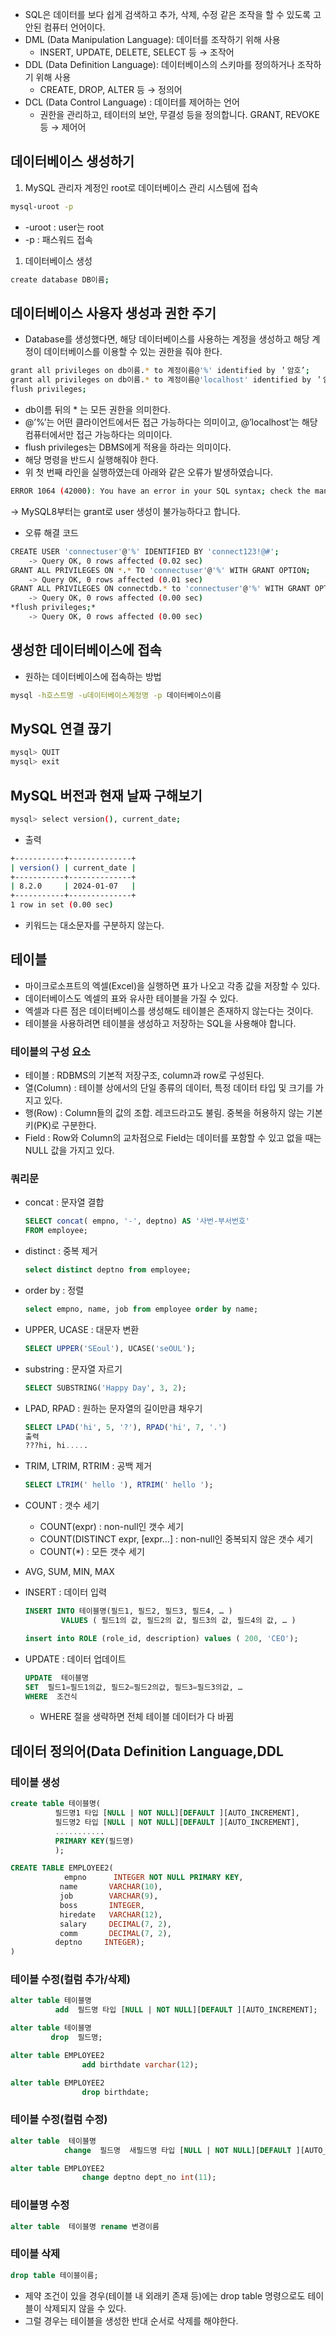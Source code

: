 - SQL은 데이터를 보다 쉽게 검색하고 추가, 삭제, 수정 같은 조작을 할 수 있도록 고안된 컴퓨터 언어이다.
- DML (Data Manipulation Language): 데이터를 조작하기 위해 사용
    - INSERT, UPDATE, DELETE, SELECT 등 → 조작어
- DDL (Data Definition Language): 데이터베이스의 스키마를 정의하거나 조작하기 위해 사용
    - CREATE, DROP, ALTER 등 → 정의어
- DCL (Data Control Language) : 데이터를 제어하는 언어
    - 권한을 관리하고, 테이터의 보안, 무결성 등을 정의합니다. GRANT, REVOKE 등 → 제어어

## 데이터베이스 생성하기

1. MySQL 관리자 계정인 root로 데이터베이스 관리 시스템에 접속

```bash
mysql-uroot -p 
```

- -uroot : user는 root
- -p : 패스워드 접속
1. 데이터베이스 생성

```bash
create database DB이름;
```

## 데이터베이스 사용자 생성과 권한 주기

- Database를 생성했다면, 해당 데이터베이스를 사용하는 계정을 생성하고 해당 계정이 데이터베이스를 이용할 수 있는 권한을 줘야 한다.

```bash
grant all privileges on db이름.* to 계정이름@'%' identified by ＇암호’;
grant all privileges on db이름.* to 계정이름@'localhost' identified by ＇암호’;
flush privileges;
```

- db이름 뒤의 * 는 모든 권한을 의미한다.
- @’%’는 어떤 클라이언트에서든 접근 가능하다는 의미이고, @’localhost’는 해당 컴퓨터에서만 접근 가능하다는 의미이다.
- flush privileges는 DBMS에게 적용을 하라는 의미이다.
- 해당 명령을 반드시 실행해줘야 한다.
- 위 첫 번째 라인을 실행하였는데 아래와 같은 오류가 발생하였습니다.

```bash
ERROR 1064 (42000): You have an error in your SQL syntax; check the manual that corresponds to your MySQL server version for the right syntax to use near 'identified by 'connect123!@#'' at line 1
```

→ MySQL8부터는 grant로 user 생성이 불가능하다고 합니다.

- 오류 해결 코드

```bash
CREATE USER 'connectuser'@'%' IDENTIFIED BY 'connect123!@#';
	-> Query OK, 0 rows affected (0.02 sec)
GRANT ALL PRIVILEGES ON *.* TO 'connectuser'@'%' WITH GRANT OPTION;
	-> Query OK, 0 rows affected (0.01 sec)
GRANT ALL PRIVILEGES ON connectdb.* to 'connectuser'@'%' WITH GRANT OPTION;
	-> Query OK, 0 rows affected (0.00 sec)
*flush privileges;*
	-> Query OK, 0 rows affected (0.00 sec)
```

## 생성한 데이터베이스에 접속

- 원하는 데이터베이스에 접속하는 방법

```bash
mysql -h호스트명 -u데이터베이스계정명 -p 데이터베이스이름
```

## MySQL 연결 끊기

```bash
mysql> QUIT
mysql> exit
```

## MySQL 버전과 현재 날짜 구해보기

```bash
mysql> select version(), current_date;
```

- 출력

```bash
+-----------+--------------+
| version() | current_date |
+-----------+--------------+
| 8.2.0     | 2024-01-07   |
+-----------+--------------+
1 row in set (0.00 sec)
```

- 키워드는 대소문자를 구분하지 않는다.

## 테이블

- 마이크로소프트의 엑셀(Excel)을 실행하면 표가 나오고 각종 값을 저장할 수 있다.
- 데이터베이스도 엑셀의 표와 유사한 테이블을 가질 수 있다.
- 엑셀과 다른 점은 데이터베이스를 생성해도 테이블은 존재하지 않는다는 것이다.
- 테이블을 사용하려면 테이블을 생성하고 저장하는 SQL을 사용해야 합니다.

### 테이블의 구성 요소

- 테이블 : RDBMS의 기본적 저장구조, column과 row로 구성된다.
- 열(Column) : 테이블 상에서의 단일 종류의 데이터, 특정 데이터 타입 및 크기를 가지고 있다.
- 행(Row) : Column들의 값의 조합. 레코드라고도 불림. 중복을 허용하지 않는 기본키(PK)로 구분한다.
- Field : Row와 Column의 교차점으로 Field는 데이터를 포함할 수 있고 없을 때는 NULL 값을 가지고 있다.

### 쿼리문

- concat : 문자열 결합
    
    ```sql
    SELECT concat( empno, '-', deptno) AS '사번-부서번호' 
    FROM employee;
    ```
    
- distinct : 중복 제거
    
    ```sql
    select distinct deptno from employee;
    ```
    
- order by : 정렬
    
    ```sql
    select empno, name, job from employee order by name;
    ```
    
- UPPER, UCASE : 대문자 변환
    
    ```sql
    SELECT UPPER('SEoul'), UCASE('seOUL');
    ```
    
- substring : 문자열 자르기
    
    ```sql
    SELECT SUBSTRING('Happy Day', 3, 2);
    ```
    
- LPAD, RPAD : 원하는 문자열의 길이만큼 채우기
    
    ```sql
    SELECT LPAD('hi', 5, '?'), RPAD('hi', 7, '.')
    출력
    ???hi, hi.....
    ```
    
- TRIM, LTRIM, RTRIM : 공백 제거
    
    ```sql
    SELECT LTRIM(' hello '), RTRIM(' hello ');
    ```
    
- COUNT : 갯수 세기
    - COUNT(expr) : non-null인 갯수 세기
    - COUNT(DISTINCT expr, [expr…] : non-null인 중복되지 않은 갯수 세기
    - COUNT(*) : 모든 갯수 세기
- AVG, SUM, MIN, MAX
- INSERT : 데이터 입력
    
    ```sql
    INSERT INTO 테이블명(필드1, 필드2, 필드3, 필드4, … ) 
            VALUES ( 필드1의 값, 필드2의 값, 필드3의 값, 필드4의 값, … )
    ```
    
    ```sql
    insert into ROLE (role_id, description) values ( 200, 'CEO');
    ```
    
- UPDATE : 데이터 업데이트
    
    ```sql
    UPDATE  테이블명
    SET  필드1=필드1의값, 필드2=필드2의값, 필드3=필드3의값, …
    WHERE  조건식
    ```
    
    - WHERE 절을 생략하면 전체 테이블 데이터가 다 바뀜

## 데이터 정의어(Data Definition Language,DDL

### 테이블 생성

```sql
create table 테이블명( 
          필드명1 타입 [NULL | NOT NULL][DEFAULT ][AUTO_INCREMENT], 
          필드명2 타입 [NULL | NOT NULL][DEFAULT ][AUTO_INCREMENT], 
          ........... 
          PRIMARY KEY(필드명) 
          );
```

```sql
CREATE TABLE EMPLOYEE2(   
            empno      INTEGER NOT NULL PRIMARY KEY,  
           name       VARCHAR(10),   
           job        VARCHAR(9),   
           boss       INTEGER,   
           hiredate   VARCHAR(12),   
           salary     DECIMAL(7, 2),   
           comm       DECIMAL(7, 2),   
          deptno     INTEGER);
)
```

### 테이블 수정(컬럼 추가/삭제)

```sql
alter table 테이블명
          add  필드명 타입 [NULL | NOT NULL][DEFAULT ][AUTO_INCREMENT];

alter table 테이블명
         drop  필드명;
```

```sql
alter table EMPLOYEE2
				add birthdate varchar(12);

alter table EMPLOYEE2
				drop birthdate;
```

### 테이블 수정(컬럼 수정)

```sql
alter table  테이블명
		    change  필드명  새필드명 타입 [NULL | NOT NULL][DEFAULT ][AUTO_INCREMENT];
```

```sql
alter table EMPLOYEE2
				change deptno dept_no int(11);
```

### 테이블명 수정

```sql
alter table  테이블명 rename 변경이름
```

### 테이블 삭제

```sql
drop table 테이블이름;
```

- 제약 조건이 있을 경우(테이블 내 외래키 존재 등)에는 drop table 명령으로도 테이블이 삭제되지 않을 수 있다.
- 그럴 경우는 테이블을 생성한 반대 순서로 삭제를 해야한다.
